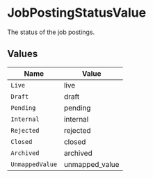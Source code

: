 # JobPostingStatusValue

The status of the job postings.


## Values

| Name            | Value           |
| --------------- | --------------- |
| `Live`          | live            |
| `Draft`         | draft           |
| `Pending`       | pending         |
| `Internal`      | internal        |
| `Rejected`      | rejected        |
| `Closed`        | closed          |
| `Archived`      | archived        |
| `UnmappedValue` | unmapped_value  |
